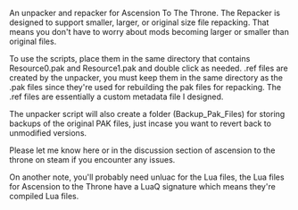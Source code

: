 An unpacker and repacker for Ascension To The Throne. The Repacker is designed to support smaller, larger, or original size file repacking. That means you don't have to worry about mods becoming larger or smaller than original files.

To use the scripts, place them in the same directory that contains Resource0.pak and Resource1.pak and double click as needed. .ref files are created by the unpacker, you must keep them in the same directory as the .pak files since they're used for rebuilding the pak files for repacking. The .ref files are essentially a custom metadata file I designed.

The unpacker script will also create a folder (Backup_Pak_Files) for storing backups of the original PAK files, just incase you want to revert back to unmodified versions.

Please let me know here or in the discussion section of ascension to the throne on steam if you encounter any issues.

On another note, you'll probably need unluac for the Lua files, the Lua files for Ascension to the Throne have a LuaQ signature which means they're compiled Lua files.
